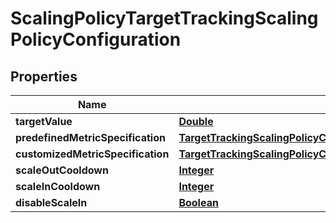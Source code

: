

# ScalingPolicyTargetTrackingScalingPolicyConfiguration


## Properties

| Name | Type | Description | Notes |
|------------ | ------------- | ------------- | -------------|
|**targetValue** | [**Double**](Double.md) |  |  |
|**predefinedMetricSpecification** | [**TargetTrackingScalingPolicyConfigurationPredefinedMetricSpecification**](TargetTrackingScalingPolicyConfigurationPredefinedMetricSpecification.md) |  |  [optional] |
|**customizedMetricSpecification** | [**TargetTrackingScalingPolicyConfigurationCustomizedMetricSpecification**](TargetTrackingScalingPolicyConfigurationCustomizedMetricSpecification.md) |  |  [optional] |
|**scaleOutCooldown** | [**Integer**](Integer.md) |  |  [optional] |
|**scaleInCooldown** | [**Integer**](Integer.md) |  |  [optional] |
|**disableScaleIn** | [**Boolean**](Boolean.md) |  |  [optional] |



